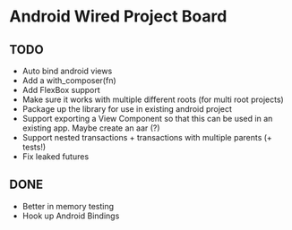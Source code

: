 # Android Wired Project Board

## TODO

- Auto bind android views
- Add a with_composer(fn)
- Add FlexBox support
- Make sure it works with multiple different roots (for multi root projects)
- Package up the library for use in existing android project
- Support exporting a View Component so that this can be used in an existing app. Maybe create an aar (?)
- Support nested transactions + transactions with multiple parents (+ tests!)
- Fix leaked futures

## DONE

- Better in memory testing
- Hook up Android Bindings
